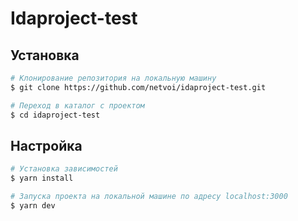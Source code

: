 # Idaproject-test

## Установка

```bash
# Клонирование репозитория на локальную машину
$ git clone https://github.com/netvoi/idaproject-test.git

# Переход в каталог с проектом
$ cd idaproject-test
```

## Настройка

```bash
# Установка зависимостей
$ yarn install

# Запуска проекта на локальной машине по адресу localhost:3000
$ yarn dev
```
